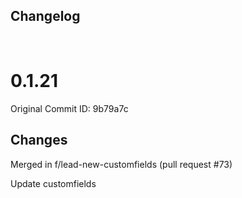 ## Changelog

<br/>

# 0.1.21

Original Commit ID: 9b79a7c

## Changes
Merged in f&#x2F;lead-new-customfields (pull request #73)

Update customfields
